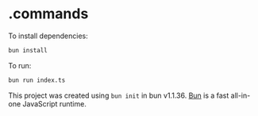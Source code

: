 # .commands

To install dependencies:

```bash
bun install
```

To run:

```bash
bun run index.ts
```

This project was created using `bun init` in bun v1.1.36. [Bun](https://bun.sh) is a fast all-in-one JavaScript runtime.
